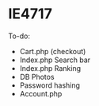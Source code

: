 # IE4717

To-do:
- Cart.php (checkout)
- Index.php Search bar
- Index.php Ranking
- DB Photos
- Password hashing
- Account.php